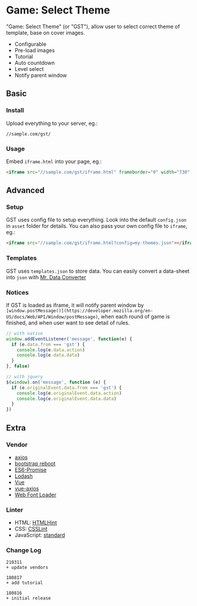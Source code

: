 # Game: Select Theme

"Game: Select Theme" (or "GST"),
allow user to select correct theme of template,
base on cover images.

* Configurable
* Pre-load images
* Tutorial
* Auto countdown
* Level select
* Notify parent window

## Basic

### Install

Upload everything to your server, eg.:

```text
//sample.com/gst/
```

### Usage

Embed `iframe.html` into your page, eg.:

```html
<iframe src="//sample.com/gst/iframe.html" frameborder="0" width="730" height="510"></iframe>
```

## Advanced

### Setup

GST uses config file to setup everything.
Look into the default `config.json` in `asset` folder for details.
You can also pass your own config file to `iframe`, eg.:

```html
<iframe src="//sample.com/gst/iframe.html?config=my-themes.json"></iframe>
```

### Templates

GST uses `templates.json` to store data.
You can easily convert a data-sheet into `json` with [Mr. Data Converter](https://shancarter.github.io/mr-data-converter/)

### Notices

If GST is loaded as iframe,
it will notify parent window by `[window.postMessage()](https://developer.mozilla.org/en-US/docs/Web/API/Window/postMessage)`,
when each round of game is finished,
and when user want to see detail of rules.

```javascript
// with native
window.addEventListener('message', function(e) {
  if (e.data.from === 'gst') {
    console.log(e.data.action)
    console.log(e.data.data)
  }
}, false)
```

```javascript
// with jquery
$(window).on('message', function (e) {
  if (e.originalEvent.data.from === 'gst') {
    console.log(e.originalEvent.data.action)
    console.log(e.originalEvent.data.data)
  }
})
```

## Extra

### Vendor

* [axios](https://github.com/axios/axios)
* [bootstrap reboot](https://github.com/twbs/bootstrap)
* [ES6-Promise](https://github.com/stefanpenner/es6-promise)
* [Lodash](https://github.com/lodash/lodash)
* [Vue](https://github.com/vuejs/vue)
* [vue-axios](https://github.com/imcvampire/vue-axios)
* [Web Font Loader](https://github.com/typekit/webfontloader)

### Linter

* HTML: [HTMLHint](https://github.com/yaniswang/HTMLHint)
* CSS: [CSSLint](https://github.com/CSSLint/csslint)
* JavaScript: [standard](https://github.com/standard/standard)

### Change Log

```text
210311
+ update vendors

180817
+ add tutorial

180816
+ initial release
